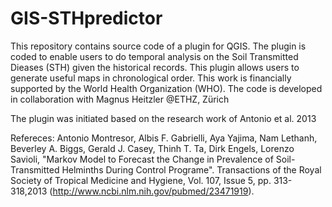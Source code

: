 GIS-STHpredictor
================

This repository contains source code of a plugin for QGIS. The plugin is coded to enable users to do temporal analysis on the Soil Transmitted Dieases (STH) given the historical records. This plugin allows users to generate useful maps in chronological order. This work is financially supported by the World Health Organization (WHO). The code is developed in collaboration with Magnus Heitzler @ETHZ, Zürich

The plugin was initiated based on the research work of Antonio et al. 2013

Refereces:
Antonio Montresor, Albis F. Gabrielli, Aya Yajima, Nam Lethanh, Beverley A. Biggs, Gerald J. Casey, Thinh T. Ta, Dirk Engels, Lorenzo Savioli, "Markov Model to Forecast the Change in Prevalence of Soil-Transmitted Helminths During Control Programe". Transactions of the Royal Society of Tropical Medicine and Hygiene, Vol. 107, Issue 5, pp. 313-318,2013 (http://www.ncbi.nlm.nih.gov/pubmed/23471919). 
